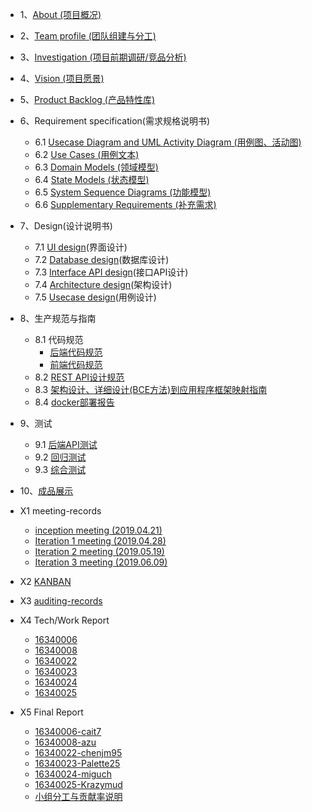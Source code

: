 
* 1、[About (项目概况)](/About.md/)
* 2、[Team profile (团队组建与分工)](/TeamProfile.md)
* 3、[Investigation (项目前期调研/竞品分析)](/Investigation.md)
* 4、[Vision (项目愿景)](/Vision.md/)
* 5、[Product Backlog (产品特性库)](/ProductBacklog.md)
* 6、Requirement specification(需求规格说明书)
    + 6.1 [Usecase Diagram and UML Activity Diagram (用例图、活动图)](/Requirement_specification/Usecase_Diagram_and_UML_Activity_Diagram.md/)
    + 6.2 [Use Cases (用例文本)](/Requirement_specification/UseCases.md/)
    + 6.3 [Domain Models (领域模型)](/Requirement_specification/DomainModel.md)
    + 6.4 [State Models (状态模型)](/Requirement_specification/StatusModel.md)
    + 6.5 [System Sequence Diagrams (功能模型)](/Requirement_specification/System_Sequence_Diagrams.md/)
    + 6.6 [Supplementary Requirements (补充需求)](/Requirement_specification/Supplementary_Requirements.md)

* 7、Design(设计说明书)
    + 7.1 [UI design]()(界面设计)
    + 7.2 [Database design](/BackEnd_Docs/7.2-数据库设计.md)(数据库设计)
    + 7.3 [Interface API design](/BackEnd_Docs/7.3-API设计说明书.md/)(接口API设计)
    + 7.4 [Architecture design](/BackEnd_Docs/7.4-架构设计文档.md)(架构设计)
    + 7.5 [Usecase design](/Design/Usecase_design.md)(用例设计)

* 8、生产规范与指南
    + 8.1 代码规范
        - [后端代码规范](/BackEnd_Docs/8.1-代码规范-后端代码规范.md/)
        - [前端代码规范]()
    + 8.2 [REST API设计规范](/BackEnd_Docs/8.2-REST%20API设计规范.md/)
    + 8.3 [架构设计、详细设计(BCE方法)到应用程序框架映射指南](/BackEnd_Docs/8.3-逻辑架构到应用程序映射指南(BCE).md)
    + 8.4 [docker部署报告](/BackEnd_Docs/8.4-部署说明.md)

* 9、测试
    + 9.1 [后端API测试](/Test_Docs/9.1-后端API测试报告.md/)
    + 9.2 [回归测试](/Test_Docs/9.2-回归测试报告.md)
    + 9.3 [综合测试](/Test_Docs/9.3-综合测试报告.md)

* 10、[成品展示](/成品展示.md)

* X1 meeting-records
    + [inception meeting (2019.04.21)](/meeting-records/inception_meeting.md)
    + [Iteration 1 meeting (2019.04.28)](/meeting-records/Iteration_1_meeting.md)
    + [Iteration 2 meeting (2019.05.19)](/meeting-records/Iteration_2_meeting.md)
    + [Iteration 3 meeting (2019.06.09)](/meeting-records/Iteration_3_meeting.md)

* X2 [KANBAN](https://github.com/orgs/earn-me-some-money/projects)
* X3 [auditing-records](/auditing-records.md/)
* X4 Tech/Work Report
    + [16340006](/16340006-Reports/16340006-Work-Report.md)
    + [16340008](/16340008-Reports/16340008-Work-Report.md)
    + [16340022](/16340022-Reports/16340022-Work-Report.md)
    + [16340023](/16340023-Reports/16340023-Work-Report.md)
    + [16340024](/16340024-Reports/16340024-Work-Report.md)
    + [16340025](/16340025-Reports/16340025-Work-Report.md)
* X5 Final Report
    + [16340006-cait7](/16340006-Reports/16340006-Final-Report.md)
    + [16340008-azu](/16340008-Reports/16340008-Final-Report.md)
    + [16340022-chenjm95](/16340022-Reports/16340022-Final-Report.md)
    + [16340023-Palette25](/16340023-Reports/16340023-Final-Report.md)
    + [16340024-miguch](/16340024-Reports/16340024-Final-Report.md)
    + [16340025-Krazymud](/16340025-Reports/16340025-Final-Report.md)
    + [小组分工与贡献率说明](/小组分工与贡献率说明.md/)
